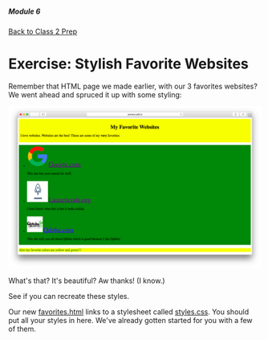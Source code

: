 ##### Module 6

[Back to Class 2 Prep](../class2-prep)

# Exercise: Stylish Favorite Websites

Remember that HTML page we made earlier, with our 3 favorites websites? We went ahead and spruced it up with some styling:

<img src="favorites-style.png"/>

What's that? It's beautiful? Aw thanks! (I know.)

See if you can recreate these styles.

Our new [favorites.html](./favorites.html) links to a stylesheet called [styles.css](./styles.html). You should put all your styles in here. We've already gotten started for you with a few of them.
